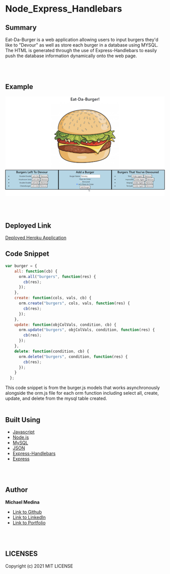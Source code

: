 # Node_Express_Handlebars

## Summary
Eat-Da-Burger is a web application allowing users to input burgers they'd like to "Devour" as well as store each burger in a database using MYSQL. The HTML is generated through the use of Express-Handlebars to easily push the database information dynamically onto the web page.

<br>
<br>

## Example 

![Screenshot](/public/assets/images/screenshot.png)


<br>
<br>

## Deployed Link
[Deployed Heroku Application]()


## Code Snippet
```javascript
var burger = {
    all: function(cb) {
      orm.all("burgers", function(res) {
        cb(res);
      });
    },
    create: function(cols, vals, cb) {
      orm.create("burgers", cols, vals, function(res) {
        cb(res);
      });
    },
    update: function(objColVals, condition, cb) {
      orm.update("burgers", objColVals, condition, function(res) {
        cb(res);
      });
    },
    delete: function(condition, cb) {
      orm.delete("burgers", condition, function(res) {
        cb(res);
      });
    }
  };
```
This code snippet is from the burger.js models that works asynchronously alongside the orm.js file for each orm function including select all, create, update, and delete from the mysql table created. 
<br>
<br>

## Built Using

* [Javascript](https://developer.mozilla.org/en-US/docs/Web/JavaScript)
* [Node.js](https://nodejs.org/en/)
* [MySQL](https://www.npmjs.com/package/mysql)
* [JSON](https://www.json.org/json-en.html)
* [Express-Handlebars](https://www.npmjs.com/package/express-handlebars)
* [Express](https://www.npmjs.com/package/express)

<br>
<br>

## Author

**Michael Medina** 
- [Link to Github](https://github.com/michaelanthonyyy)
- [Link to LinkedIn](https://www.linkedin.com/in/michael-medina-22aa70200?lipi=urn%3Ali%3Apage%3Ad_flagship3_profile_view_base_contact_details%3B311BosSLTMS4JkhAfkX61A%3D%3D)
- [Link to Portfolio](https://michaelanthonyyy.github.io/portfolio2021/)

<br>
<br>

## LICENSES

Copyright (c) 2021 MIT LICENSE